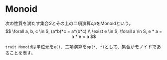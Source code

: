 # Monoid
次の性質を満たす集合$S$とその上の二項演算$op$をMonoidという。
$$
\forall a, b, c \in S, (a*b)*c = a*(b*c) \\
\exist e \in S, \forall a \in S, e * a = a * e = a
$$

`trait Monoid`は単位元を`e()`、二項演算を`op(*, *)`として、集合がモノイドであることを表す。